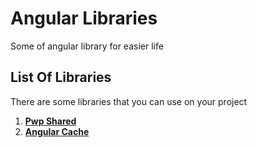 # Angular Libraries

Some of angular library for easier life

## List Of Libraries

There are some libraries that you can use on your project

1. [**Pwp Shared**](https://github.com/ripasfilqadar/Angular-Libraries/blob/master/projects/pwp-shared/README.md)
2. [**Angular Cache**](https://github.com/ripasfilqadar/Angular-Libraries/blob/master/projects/angular-cache/README.md)